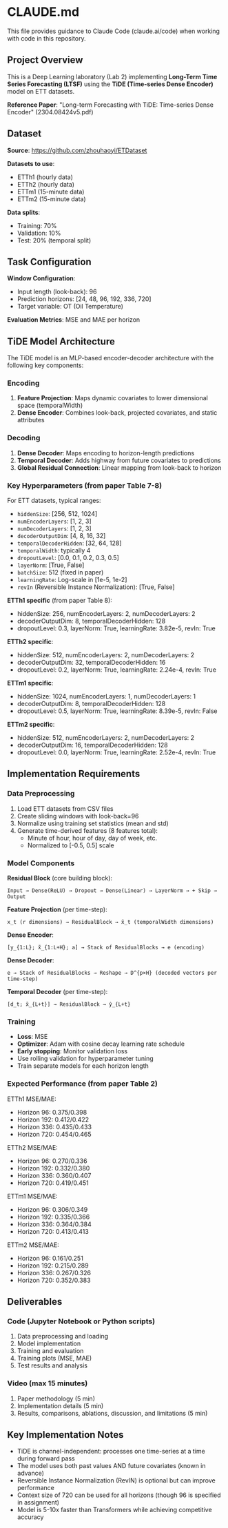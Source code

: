 # CLAUDE.md

This file provides guidance to Claude Code (claude.ai/code) when working with code in this repository.

## Project Overview

This is a Deep Learning laboratory (Lab 2) implementing **Long-Term Time Series Forecasting (LTSF)** using the **TiDE (Time-series Dense Encoder)** model on ETT datasets.

**Reference Paper**: "Long-term Forecasting with TiDE: Time-series Dense Encoder" (2304.08424v5.pdf)

## Dataset

**Source**: https://github.com/zhouhaoyi/ETDataset

**Datasets to use**:
- ETTh1 (hourly data)
- ETTh2 (hourly data)
- ETTm1 (15-minute data)
- ETTm2 (15-minute data)

**Data splits**:
- Training: 70%
- Validation: 10%
- Test: 20% (temporal split)

## Task Configuration

**Window Configuration**:
- Input length (look-back): 96
- Prediction horizons: [24, 48, 96, 192, 336, 720]
- Target variable: OT (Oil Temperature)

**Evaluation Metrics**: MSE and MAE per horizon

## TiDE Model Architecture

The TiDE model is an MLP-based encoder-decoder architecture with the following key components:

### Encoding
1. **Feature Projection**: Maps dynamic covariates to lower dimensional space (temporalWidth)
2. **Dense Encoder**: Combines look-back, projected covariates, and static attributes

### Decoding
1. **Dense Decoder**: Maps encoding to horizon-length predictions
2. **Temporal Decoder**: Adds highway from future covariates to predictions
3. **Global Residual Connection**: Linear mapping from look-back to horizon

### Key Hyperparameters (from paper Table 7-8)

For ETT datasets, typical ranges:
- `hiddenSize`: [256, 512, 1024]
- `numEncoderLayers`: [1, 2, 3]
- `numDecoderLayers`: [1, 2, 3]
- `decoderOutputDim`: [4, 8, 16, 32]
- `temporalDecoderHidden`: [32, 64, 128]
- `temporalWidth`: typically 4
- `dropoutLevel`: [0.0, 0.1, 0.2, 0.3, 0.5]
- `layerNorm`: [True, False]
- `batchSize`: 512 (fixed in paper)
- `learningRate`: Log-scale in [1e-5, 1e-2]
- `revIn` (Reversible Instance Normalization): [True, False]

**ETTh1 specific** (from paper Table 8):
- hiddenSize: 256, numEncoderLayers: 2, numDecoderLayers: 2
- decoderOutputDim: 8, temporalDecoderHidden: 128
- dropoutLevel: 0.3, layerNorm: True, learningRate: 3.82e-5, revIn: True

**ETTh2 specific**:
- hiddenSize: 512, numEncoderLayers: 2, numDecoderLayers: 2
- decoderOutputDim: 32, temporalDecoderHidden: 16
- dropoutLevel: 0.2, layerNorm: True, learningRate: 2.24e-4, revIn: True

**ETTm1 specific**:
- hiddenSize: 1024, numEncoderLayers: 1, numDecoderLayers: 1
- decoderOutputDim: 8, temporalDecoderHidden: 128
- dropoutLevel: 0.5, layerNorm: True, learningRate: 8.39e-5, revIn: False

**ETTm2 specific**:
- hiddenSize: 512, numEncoderLayers: 2, numDecoderLayers: 2
- decoderOutputDim: 16, temporalDecoderHidden: 128
- dropoutLevel: 0.0, layerNorm: True, learningRate: 2.52e-4, revIn: True

## Implementation Requirements

### Data Preprocessing
1. Load ETT datasets from CSV files
2. Create sliding windows with look-back=96
3. Normalize using training set statistics (mean and std)
4. Generate time-derived features (8 features total):
   - Minute of hour, hour of day, day of week, etc.
   - Normalized to [-0.5, 0.5] scale

### Model Components

**Residual Block** (core building block):
```
Input → Dense(ReLU) → Dropout → Dense(Linear) → LayerNorm → + Skip → Output
```

**Feature Projection** (per time-step):
```
x_t (r dimensions) → ResidualBlock → x̃_t (temporalWidth dimensions)
```

**Dense Encoder**:
```
[y_{1:L}; x̃_{1:L+H}; a] → Stack of ResidualBlocks → e (encoding)
```

**Dense Decoder**:
```
e → Stack of ResidualBlocks → Reshape → D^{p×H} (decoded vectors per time-step)
```

**Temporal Decoder** (per time-step):
```
[d_t; x̃_{L+t}] → ResidualBlock → ŷ_{L+t}
```

### Training

- **Loss**: MSE
- **Optimizer**: Adam with cosine decay learning rate schedule
- **Early stopping**: Monitor validation loss
- Use rolling validation for hyperparameter tuning
- Train separate models for each horizon length

### Expected Performance (from paper Table 2)

ETTh1 MSE/MAE:
- Horizon 96: 0.375/0.398
- Horizon 192: 0.412/0.422
- Horizon 336: 0.435/0.433
- Horizon 720: 0.454/0.465

ETTh2 MSE/MAE:
- Horizon 96: 0.270/0.336
- Horizon 192: 0.332/0.380
- Horizon 336: 0.360/0.407
- Horizon 720: 0.419/0.451

ETTm1 MSE/MAE:
- Horizon 96: 0.306/0.349
- Horizon 192: 0.335/0.366
- Horizon 336: 0.364/0.384
- Horizon 720: 0.413/0.413

ETTm2 MSE/MAE:
- Horizon 96: 0.161/0.251
- Horizon 192: 0.215/0.289
- Horizon 336: 0.267/0.326
- Horizon 720: 0.352/0.383

## Deliverables

### Code (Jupyter Notebook or Python scripts)
1. Data preprocessing and loading
2. Model implementation
3. Training and evaluation
4. Training plots (MSE, MAE)
5. Test results and analysis

### Video (max 15 minutes)
1. Paper methodology (5 min)
2. Implementation details (5 min)
3. Results, comparisons, ablations, discussion, and limitations (5 min)

## Key Implementation Notes

- TiDE is channel-independent: processes one time-series at a time during forward pass
- The model uses both past values AND future covariates (known in advance)
- Reversible Instance Normalization (RevIN) is optional but can improve performance
- Context size of 720 can be used for all horizons (though 96 is specified in assignment)
- Model is 5-10x faster than Transformers while achieving competitive accuracy
